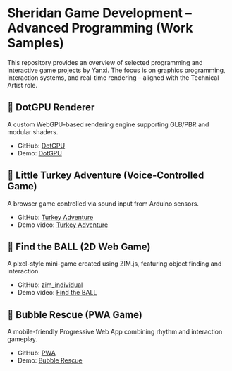 # Sheridan Game Development – Advanced Programming (Work Samples)

This repository provides an overview of selected programming and interactive game projects by Yanxi. The focus is on graphics programming, interaction systems, and real-time rendering – aligned with the Technical Artist role.


## 🔹 DotGPU Renderer
A custom WebGPU-based rendering engine supporting GLB/PBR and modular shaders.
- GitHub: [DotGPU](https://github.com/pajamadot/DotGPU)
- Demo: [DotGPU](https://engine.pajamadot.com/)

## 🔹 Little Turkey Adventure (Voice-Controlled Game)
A browser game controlled via sound input from Arduino sensors.
- GitHub: [Turkey Adventure](https://github.com/pris-T/Turkey/tree/final-one)
- Demo video: [Turkey Adventure](https://www.youtube.com/watch?v=9o9zZP1ZsTY)

## 🔹 Find the BALL (2D Web Game)
A pixel-style mini-game created using ZIM.js, featuring object finding and interaction.
- GitHub: [zim_individual](https://github.com/CELESTEYAN0617/zim_individual)
- Demo video: [Find the BALL](https://www.youtube.com/watch?v=vBe-alpGUY8)


## 🔹 Bubble Rescue (PWA Game)
A mobile-friendly Progressive Web App combining rhythm and interaction gameplay.
- GitHub: [PWA](https://github.com/CELESTEYAN0617/PWA)
- Demo: [Bubble Rescue](https://bubble-rescue-bd5f4c83b19d.herokuapp.com/)